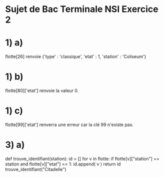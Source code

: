 # Sujet de Bac Terminale NSI Exercice 2 
# 1) a)
flotte[26] renvoie {'type' : 'classique', 'etat' : 1, 'station' : 'Coliseum'}
# 1) b)
flotte[80]['etat'] renvoie la valeur 0.
# 1) c)
flotte[99]['etat'] renverra une erreur car la clé 99 n'existe pas.

# 3) a)
def trouve_identifiant(station):
 id = []
 for v in flotte:
   if flotte[v]["station"] == station and flotte[v]["etat"] == 1:
   id.append( v )
 return id
trouve_identifiant("Citadelle") 

